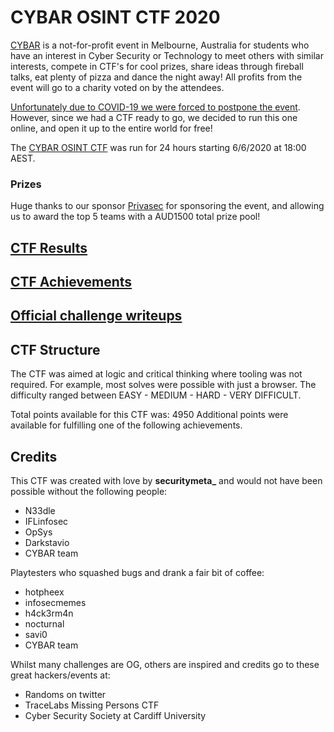 # CYBAR OSINT CTF 2020
[CYBAR](https://cybar.party) is a not-for-profit event in Melbourne, Australia for students who have an interest in Cyber Security or Technology to meet others with similar interests, compete in CTF's for cool prizes, share ideas through fireball talks, eat plenty of pizza and dance the night away! All profits from the event will go to a charity voted on by the attendees.

[Unfortunately due to COVID-19 we were forced to postpone the event](https://www.cybar.party/event-postponed). However, since we had a CTF ready to go, we decided to run this one online, and open it up to the entire world for free!

The [CYBAR OSINT CTF](https://www.cybar.party/osint-ctf) was run for 24 hours starting 6/6/2020 at 18:00 AEST.

### Prizes
Huge thanks to our sponsor [Privasec](https://privasec.com/) for sponsoring the event, and allowing us to award the top 5 teams with a AUD1500 total prize pool! 

## [CTF Results](Results.md)
## [CTF Achievements](Achievements.md)

## [Official challenge writeups](Challenges)

## CTF Structure
The CTF was aimed at logic and critical thinking where tooling was not required. For example, most solves were possible with just a browser. The difficulty ranged between EASY - MEDIUM - HARD - VERY DIFFICULT.

Total points available for this CTF was: 4950
Additional points were available for fulfilling one of the following achievements.

## Credits
This CTF was created with love by **securitymeta_** and would not have been possible without the following people:
- N33dle
- IFLinfosec
- OpSys
- Darkstavio
- CYBAR team

Playtesters who squashed bugs and drank a fair bit of coffee:
- hotpheex
- infosecmemes
- h4ck3rm4n
- nocturnal
- savi0
- CYBAR team

Whilst many challenges are OG, others are inspired and credits go to these great hackers/events at:
- Randoms on twitter
- TraceLabs Missing Persons CTF
- Cyber Security Society at Cardiff University
